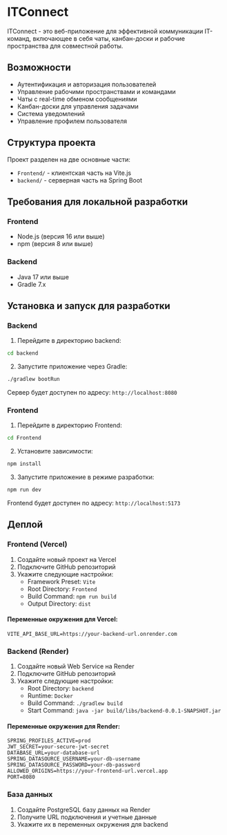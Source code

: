 # ITConnect

ITConnect - это веб-приложение для эффективной коммуникации IT-команд, включающее в себя чаты, канбан-доски и рабочие пространства для совместной работы.

## Возможности

- Аутентификация и авторизация пользователей
- Управление рабочими пространствами и командами
- Чаты с real-time обменом сообщениями
- Канбан-доски для управления задачами
- Система уведомлений
- Управление профилем пользователя

## Структура проекта

Проект разделен на две основные части:
- `Frontend/` - клиентская часть на Vite.js
- `backend/` - серверная часть на Spring Boot

## Требования для локальной разработки

### Frontend
- Node.js (версия 16 или выше)
- npm (версия 8 или выше)

### Backend
- Java 17 или выше
- Gradle 7.x

## Установка и запуск для разработки

### Backend

1. Перейдите в директорию backend:
```bash
cd backend
```

2. Запустите приложение через Gradle:
```bash
./gradlew bootRun
```

Сервер будет доступен по адресу: `http://localhost:8080`

### Frontend

1. Перейдите в директорию Frontend:
```bash
cd Frontend
```

2. Установите зависимости:
```bash
npm install
```

3. Запустите приложение в режиме разработки:
```bash
npm run dev
```

Frontend будет доступен по адресу: `http://localhost:5173`

## Деплой

### Frontend (Vercel)

1. Создайте новый проект на Vercel
2. Подключите GitHub репозиторий
3. Укажите следующие настройки:
   - Framework Preset: `Vite`
   - Root Directory: `Frontend`
   - Build Command: `npm run build`
   - Output Directory: `dist`

#### Переменные окружения для Vercel:
```env
VITE_API_BASE_URL=https://your-backend-url.onrender.com
```

### Backend (Render)

1. Создайте новый Web Service на Render
2. Подключите GitHub репозиторий
3. Укажите следующие настройки:
   - Root Directory: `backend`
   - Runtime: `Docker`
   - Build Command: `./gradlew build`
   - Start Command: `java -jar build/libs/backend-0.0.1-SNAPSHOT.jar`

#### Переменные окружения для Render:
```env
SPRING_PROFILES_ACTIVE=prod
JWT_SECRET=your-secure-jwt-secret
DATABASE_URL=your-database-url
SPRING_DATASOURCE_USERNAME=your-db-username
SPRING_DATASOURCE_PASSWORD=your-db-password
ALLOWED_ORIGINS=https://your-frontend-url.vercel.app
PORT=8080
```

### База данных

1. Создайте PostgreSQL базу данных на Render
2. Получите URL подключения и учетные данные
3. Укажите их в переменных окружения для backend


